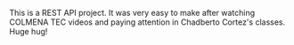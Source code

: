 This is a REST API project. It was very easy to make after watching COLMENA TEC videos and paying attention in Chadberto Cortez's classes. Huge hug!
